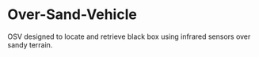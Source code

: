 # Over-Sand-Vehicle
OSV designed to locate and retrieve black box using infrared sensors over sandy terrain. 
